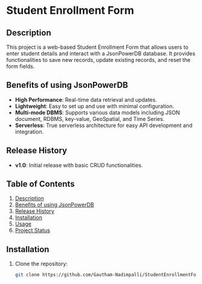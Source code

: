 # Student Enrollment Form

## Description
This project is a web-based Student Enrollment Form that allows users to enter student details and interact with a JsonPowerDB database. It provides functionalities to save new records, update existing records, and reset the form fields.

## Benefits of using JsonPowerDB
- **High Performance**: Real-time data retrieval and updates.
- **Lightweight**: Easy to set up and use with minimal configuration.
- **Multi-mode DBMS**: Supports various data models including JSON document, RDBMS, key-value, GeoSpatial, and Time Series.
- **Serverless**: True serverless architecture for easy API development and integration.

## Release History
- **v1.0**: Initial release with basic CRUD functionalities.

## Table of Contents
1. [Description](#description)
2. [Benefits of using JsonPowerDB](#benefits-of-using-jsonpowerdb)
3. [Release History](#release-history)
4. [Installation](#installation)
5. [Usage](#usage)
6. [Project Status](#project-status)

## Installation
1. Clone the repository:
   ```bash
   git clone https://github.com/Gautham-Nadimpalli/StudentEnrollmentForm.git
